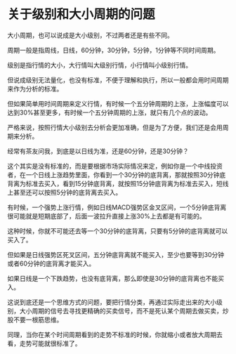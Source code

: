 # 关于级别和大小周期的问题
[url]: (https://t.zsxq.com/buFqVJe)

大小周期，也可以说成是大小级别，不过两者还是有些不同。

周期一般是指周线，日线，60分钟，30分钟，5分钟，1分钟等不同时间周期。

级别是指行情的大小，大行情叫大级别行情，小行情叫小级别行情。

但说成级别无法量化，也没有标准，不便于理解和执行，所以一般都会用时间周期来作为分析的标准。

但如果简单用时间周期来定义行情，有时候一个五分钟周期的上涨，上涨幅度可以达到30%甚至更多，有时候一个五分钟周期的上涨，就只有几个点的波动。

严格来说，按照行情大小级别去分析会更加准确，但是为了方便，我们还是会用周期来分析。

经常有茶友问我，到底是以日线为准，还是60分钟，还是30分钟？

这个其实是没有标准的，而是要根据市场实际情况来定，例如你是一个中线投资者，在一个日线上涨趋势里面，你看到一个30分钟的底背离，那就按照30分钟底背离为标准去买入，看到15分钟底背离，就按照15分钟底背离为标准去买入，短线上甚至还可以按照5分钟的底背离去买入。

有时候，一个强势上涨行情，例如日线MACD强势区金叉区间，一个5分钟底背离很可能就是短期底部了，后面一波拉升直接上涨30%上去都是有可能的。

这种时候，你就不可能还去等一个30分钟的底背离，只要有5分钟的底背离就可以买入了。

但如果是日线强势区死叉区间，五分钟底背离就不能买入，至少也要等到30分钟或者60分钟的底背离才能买入。

如果日线是一个下跌趋势，也没有底背离，那么即使是30分钟的底背离也不能买入。

这说到底还是一个思维方式的问题，要把行情分类，再通过实际走出来的大小级别，大小周期的信号去寻找更精确的买卖信号，而不是死认某个周期去做买卖，炒股不要一根筋思维。

同理，当你在某个时间周期看到的走势不标准的时候，你就缩小或者放大周期去看，走势可能就很标准了。